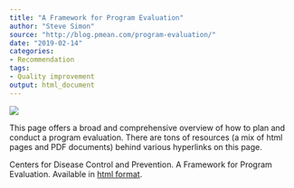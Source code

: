 ```yaml
---
title: "A Framework for Program Evaluation"
author: "Steve Simon"
source: "http://blog.pmean.com/program-evaluation/"
date: "2019-02-14"
categories:
- Recommendation
tags:
- Quality improvement
output: html_document
---
```


![](http://www.pmean.com/new-images/19/program-evaluation01.png)

<div class="notes">

This page offers a broad and comprehensive overview of how to plan and conduct a program evaluation. There are tons of resources (a mix of html pages and PDF documents) behind various hyperlinks on this page.

Centers for Disease Control and Prevention. A Framework for Program Evaluation. Available in [html format][cdc1].

[cdc1]: https://www.cdc.gov/eval/framework/index.htm

</div>
